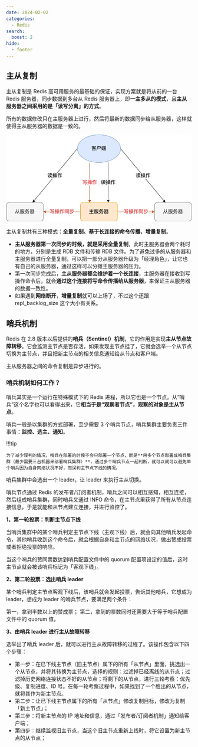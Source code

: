 ```yaml
---
date: 2024-02-02
categories:
  - Redis
search:
  boost: 2
hide:
  - footer
---
```


## 主从复制

主从复制是 Redis 高可用服务的最基础的保证，实现方案就是将从前的一台 Redis 服务器，同步数据到多台从 Redis 服务器上，即**一主多从的模式**，且**主从服务器之间采用的是「读写分离」的方式**。

所有的数据修改只在主服务器上进行，然后将最新的数据同步给从服务器，这样就使得主从服务器的数据是一致的。

![](../assets/img/redis/master_slave_copy.webp)

主从复制共有三种模式：**全量复制、基于长连接的命令传播、增量复制**。

- **主从服务器第一次同步的时候，就是采用全量复制**，此时主服务器会两个耗时的地方，分别是生成 RDB 文件和传输 RDB 文件。为了避免过多的从服务器和主服务器进行全量复制，可以把一部分从服务器升级为「经理角色」，让它也有自己的从服务器，通过这样可以分摊主服务器的压力。
- 第一次同步完成后，**主从服务器都会维护着一个长连接**，主服务器在接收到写操作命令后，就会**通过这个连接将写命令传播给从服务器**，来保证主从服务器的数据一致性。
- 如果遇到**网络断开**，**增量复制**就可以上场了，不过这个还跟 repl_backlog_size 这个大小有关系。

## 哨兵机制

Redis 在 2.8 版本以后提供的**哨兵（Sentinel）机制**，它的作用是实现**主从节点故障转移**。它会监测主节点是否存活，如果发现主节点挂了，它就会选举一个从节点切换为主节点，并且把新主节点的相关信息通知给从节点和客户端。

主从服务器之间的命令复制是异步进行的。

### 哨兵机制如何工作？

哨兵其实是一个运行在特殊模式下的 Redis 进程，所以它也是一个节点。从“哨兵”这个名字也可以看得出来，它**相当于是“观察者节点”，观察的对象是主从节点**。

哨兵一般是以集群的方式部署，至少需要 3 个哨兵节点，哨兵集群主要负责三件事情：**监控、选主、通知**。

!!!tip

    为了减少误判的情况，哨兵在部署的时候不会只部署一个节点，而是**用多个节点部署成哨兵集群（最少需要三台机器来部署哨兵集群）**，通过多个哨兵节点一起判断，就可以就可以避免单个哨兵因为自身网络状况不好，而误判主节点下线的情况。

哨兵集群中会选出一个 leader，让 leader 来执行主从切换。

哨兵节点通过 Redis 的发布者/订阅者机制，哨兵之间可以相互感知，相互连接，然后组成哨兵集群，同时哨兵又通过 INFO 命令，在主节点里获得了所有从节点连接信息，于是就能和从节点建立连接，并进行监控了。

**1、第一轮投票：判断主节点下线**

当哨兵集群中的某个哨兵判定主节点下线（主观下线）后，就会向其他哨兵发起命令，其他哨兵收到这个命令后，就会根据自身和主节点的网络状况，做出赞成投票或者拒绝投票的响应。

当这个哨兵的赞同票数达到哨兵配置文件中的 quorum 配置项设定的值后，这时主节点就会被该哨兵标记为「客观下线」。

**2、第二轮投票：选出哨兵 leader**

某个哨兵判定主节点客观下线后，该哨兵就会发起投票，告诉其他哨兵，它想成为 leader，想成为 leader 的哨兵节点，要满足两个条件：

第一，拿到半数以上的赞成票；
第二，拿到的票数同时还需要大于等于哨兵配置文件中的 quorum 值。

**3、由哨兵 leader 进行主从故障转移**

选举出了哨兵 leader 后，就可以进行主从故障转移的过程了。该操作包含以下四个步骤：

- 第一步：在已下线主节点（旧主节点）属下的所有「从节点」里面，挑选出一个从节点，并将其转换为主节点，选择的规则：过滤掉已经离线的从节点；过滤掉历史网络连接状态不好的从节点；将剩下的从节点，进行三轮考察：优先级、复制进度、ID 号。在每一轮考察过程中，如果找到了一个胜出的从节点，就将其作为新主节点。
- 第二步：让已下线主节点属下的所有「从节点」修改复制目标，修改为复制「新主节点」；
- 第三步：将新主节点的 IP 地址和信息，通过「发布者/订阅者机制」通知给客户端；
- 第四步：继续监视旧主节点，当这个旧主节点重新上线时，将它设置为新主节点的从节点；

[^1]: [小林 coding - 图解 Redis：主从复制是怎么实现的？](https://xiaolincoding.com/redis/cluster/master_slave_replication.html)
[^2]: [小林 coding - 图解 Redis：为什么要有哨兵？](https://xiaolincoding.com/redis/cluster/master_slave_replication.html)
